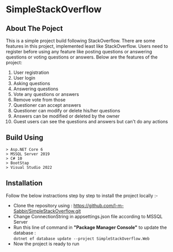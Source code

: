 # SimpleStackOverflow
## About The Poject
This is a simple project build following StackOverflow. There are some features in this project, implemented least like StackOverflow.
Users need to register before using any feature like posting questions or answering questions or voting questions or answers.
Below are the features of the project:
1. User registration
2. User login
3. Asking questions
4. Answering questions
5. Vote any questions or answers
6. Remove vote from those
7. Questioner can accept answers
8. Questioner can modify or delete his/her questions
9. Answers can be modified or deleted by the owner
10. Guest users can see the questions and answers but can't do any actions

## Build Using
	> Asp.NET Core 6
	> MSSQL Server 2019
	> C# 10
	> BootStap
	> Visual Studio 2022

## Installation
Follow the below instractions step by step to install the project locally :-
* Clone the repository using : https://github.com/I-m-Sabbir/SimpleStackOverflow.git
* Change ConnectionString in appsettings.json file according to MSSQL Server
* Run this line of command in **"Package Manager Console"** to update the database :  
`dotnet ef database update --project SimpleStackOverflow.Web`
* Now the project is ready to run


